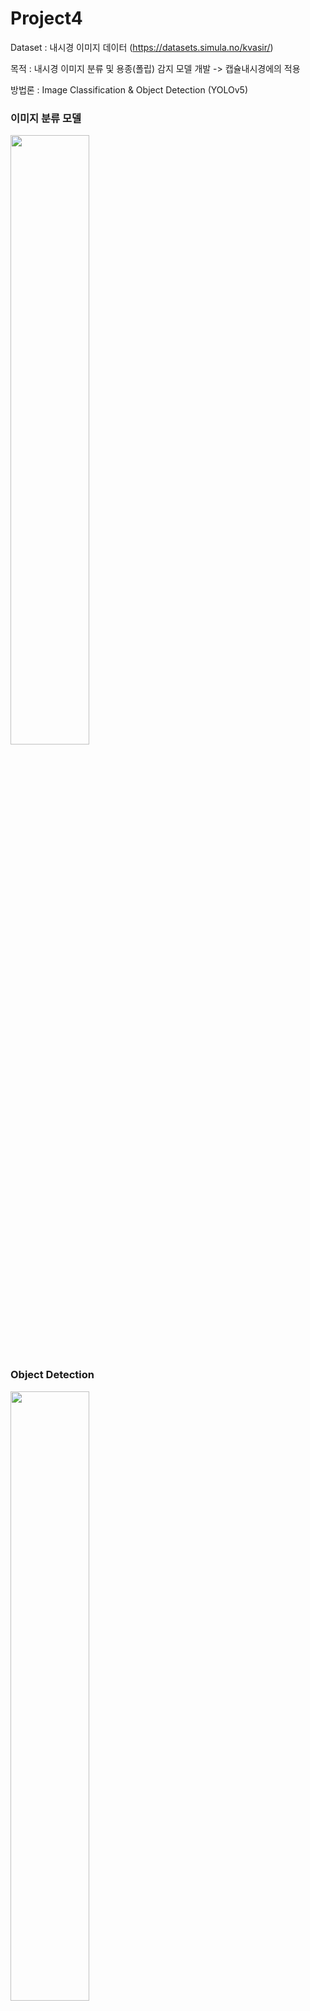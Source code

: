 # Project4

Dataset : 내시경 이미지 데이터 (https://datasets.simula.no/kvasir/)

목적 : 내시경 이미지 분류 및 용종(폴립) 감지 모델 개발 -> 캡슐내시경에의 적용

방법론 : Image Classification & Object Detection (YOLOv5)

### 이미지 분류 모델

<img src='https://user-images.githubusercontent.com/47709585/210245463-f1c1af16-e245-4b55-9fb8-4d9a95705497.PNG' width='50%'>

### Object Detection

<img src='https://user-images.githubusercontent.com/47709585/210245649-54ee5f0c-e4b5-42ba-9702-e0f73a573dbc.PNG' width='50%'>
